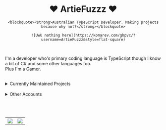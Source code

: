 <div align='center'>
	<h1>♥ ArtieFuzzz ♥</h1>
	<!--- Kinda a mix between auguwu and TMUniversal's README.md pages --->
	<!-- Have a good day after you read this :> -->

	<blockquote><strong>Australian TypeScript Developer. Making projects because why not?</strong></blockquote>

	![UwU nothing here](https://komarev.com/ghpvc/?username=ArtieFuzzz&style=flat-square)

</div>
<br>

I'm a developer who's primary coding language is TypeScript though I know a bit of C# and some other languages too. <br>
Plus I'm a Gamer.

<br>

<details>
	<summary> Currently Maintained Projects </summary>

	- [Astraea](https://github.com/AstraeaStudios/Astraea)
	- [Umbrella Projects](https://github.com/hidden-umbrella)

</details>

<br>

<details>
	<summary> Other Accounts </summary>

	- [Steam](https://steamcommunity.com/id/ArtieFuzzz/)

</details>
<br>

<br>
<br>

<table>
	<tr>
		<td align="center" style="padding=0;width=50%;">
			<img align="center" style="padding=0;"
				src="https://github-readme-stats.vercel.app/api?username=ArtieFuzzz&show_icons=true&theme=vue-dark&hide_border=true&hide_title=true" />
		</td>
		<td align="center" style="padding=0;width=50%;">
			<img align="center" style="padding=0;"
				src="https://github-readme-stats.vercel.app/api/top-langs/?username=ArtieFuzzz&theme=vue-dark&hide_border=true&layout=compact&hide_title=true" />
		</td>
	</tr>
</table>
